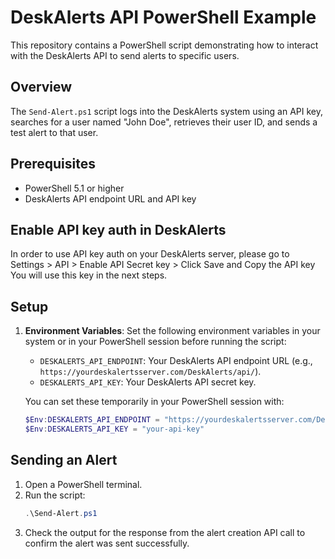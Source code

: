 # DeskAlerts API PowerShell Example

This repository contains a PowerShell script demonstrating how to interact with the DeskAlerts API to send alerts to specific users.

## Overview

The `Send-Alert.ps1` script logs into the DeskAlerts system using an API key, searches for a user named "John Doe", retrieves their user ID, and sends a test alert to that user.

## Prerequisites

- PowerShell 5.1 or higher
- DeskAlerts API endpoint URL and API key

## Enable API key auth in DeskAlerts

In order to use API key auth on your DeskAlerts server, please go to Settings > API > Enable API Secret key > Click Save and Copy the API key
You will use this key in the next steps.

## Setup

1. **Environment Variables**: Set the following environment variables in your system or in your PowerShell session before running the script:
   - `DESKALERTS_API_ENDPOINT`: Your DeskAlerts API endpoint URL (e.g., `https://yourdeskalertsserver.com/DeskAlerts/api/`).
   - `DESKALERTS_API_KEY`: Your DeskAlerts API secret key.

   You can set these temporarily in your PowerShell session with:
   ```powershell
   $Env:DESKALERTS_API_ENDPOINT = "https://yourdeskalertsserver.com/DeskAlerts/api/"
   $Env:DESKALERTS_API_KEY = "your-api-key"
   ```

## Sending an Alert

1. Open a PowerShell terminal.
2. Run the script:
   ```powershell
   .\Send-Alert.ps1
   ```
3. Check the output for the response from the alert creation API call to confirm the alert was sent successfully.
